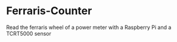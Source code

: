 # Ferraris-Counter
Read the ferraris wheel of a power meter with a Raspberry Pi and a TCRT5000 sensor
